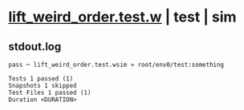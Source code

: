 # [lift_weird_order.test.w](../../../../../examples/tests/valid/lift_weird_order.test.w) | test | sim

## stdout.log
```log
pass ─ lift_weird_order.test.wsim » root/env0/test:something

Tests 1 passed (1)
Snapshots 1 skipped
Test Files 1 passed (1)
Duration <DURATION>
```

